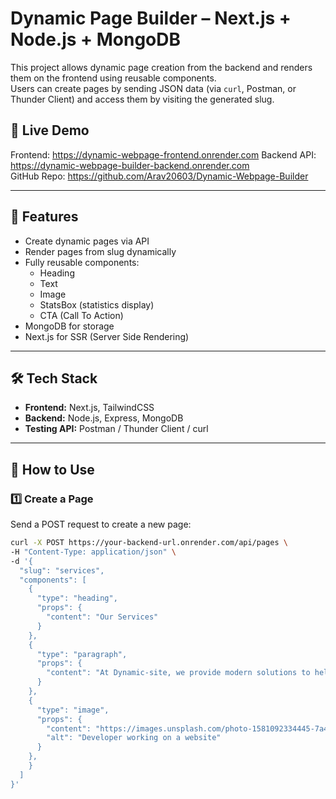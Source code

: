 # Dynamic Page Builder – Next.js + Node.js + MongoDB

This project allows dynamic page creation from the backend and renders them on the frontend using reusable components.  
Users can create pages by sending JSON data (via `curl`, Postman, or Thunder Client) and access them by visiting the generated slug.

## 🚀 Live Demo
Frontend: https://dynamic-webpage-frontend.onrender.com
Backend API: https://dynamic-webpage-builder-backend.onrender.com    
GitHub Repo: https://github.com/Arav20603/Dynamic-Webpage-Builder

---

## 📂 Features
- Create dynamic pages via API
- Render pages from slug dynamically
- Fully reusable components:
  - Heading
  - Text
  - Image
  - StatsBox (statistics display)
  - CTA (Call To Action)
- MongoDB for storage
- Next.js for SSR (Server Side Rendering)

---

## 🛠 Tech Stack
- **Frontend:** Next.js, TailwindCSS
- **Backend:** Node.js, Express, MongoDB
- **Testing API:** Postman / Thunder Client / curl

---

## 🔧 How to Use

### 1️⃣ Create a Page
Send a POST request to create a new page:

```bash
curl -X POST https://your-backend-url.onrender.com/api/pages \
-H "Content-Type: application/json" \
-d '{
  "slug": "services",
  "components": [
    {
      "type": "heading",
      "props": {
        "content": "Our Services"
      }
    },
    {
      "type": "paragraph",
      "props": {
        "content": "At Dynamic-site, we provide modern solutions to help businesses build, manage, and grow their digital presence efficiently and creatively."
      }
    },
    {
      "type": "image",
      "props": {
        "content": "https://images.unsplash.com/photo-1581092334445-7a451b8dc6b5?auto=format&fit=crop&w=1470&q=80",
        "alt": "Developer working on a website"
      }
    },
    }
  ]
}'


